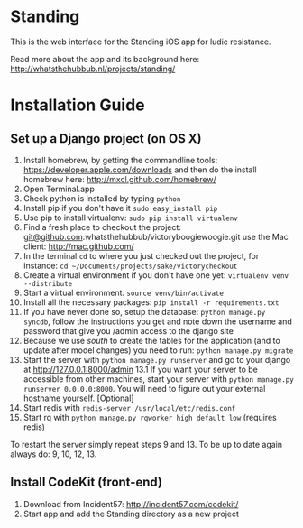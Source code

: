 # Standing

This is the web interface for the Standing iOS app for ludic resistance.

Read more about the app and its background here: http://whatsthehubbub.nl/projects/standing/


# Installation Guide

## Set up a Django project (on OS X)
1. Install homebrew, by getting the commandline tools: https://developer.apple.com/downloads and then do the install homebrew here: http://mxcl.github.com/homebrew/
2. Open Terminal.app
3. Check python is installed by typing `python`
4. Install pip if you don't have it `sudo easy_install pip`
5. Use pip to install virtualenv: `sudo pip install virtualenv`
6. Find a fresh place to checkout the project: git@github.com:whatsthehubbub/victoryboogiewoogie.git use the Mac client: http://mac.github.com/
7. In the terminal `cd` to where you just checked out the project, for instance: `cd ~/Documents/projects/sake/victorycheckout`
8. Create a virtual environment if you don't have one yet: `virtualenv venv --distribute`
9. Start a virtual environment: `source venv/bin/activate`
10. Install all the necessary packages: `pip install -r requirements.txt`
11. If you have never done so, setup the database: `python manage.py syncdb`, follow the instructions you get and note down the username and password that give you /admin access to the django site
12. Because we use *south* to create the tables for the application (and to update after model changes) you need to run: `python manage.py migrate`
13. Start the server with `python manage.py runserver` and go to your django at http://127.0.0.1:8000/admin
13.1 If you want your server to be accessible from other machines, start your server with `python manage.py runserver 0.0.0.0:8000`. You will need to figure out your external hostname yourself.
[Optional]
14. Start redis with `redis-server /usr/local/etc/redis.conf`
15. Start rq with `python manage.py rqworker high default low` (requires redis)

To restart the server simply repeat steps 9 and 13.
To be up to date again always do: 9, 10, 12, 13.


## Install CodeKit (front-end)
1. Download from Incident57: http://incident57.com/codekit/
2. Start app and add the Standing directory as a new project
